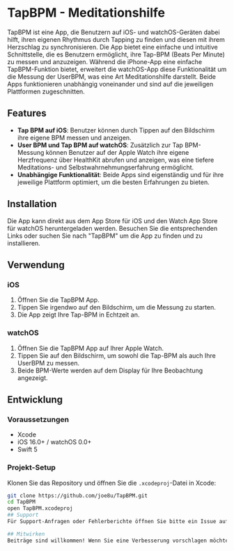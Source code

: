 
# TapBPM - Meditationshilfe

TapBPM ist eine App, die Benutzern auf iOS- und watchOS-Geräten dabei hilft, ihren eigenen Rhythmus durch Tapping zu finden und diesen mit ihrem Herzschlag zu synchronisieren. Die App bietet eine einfache und intuitive Schnittstelle, die es Benutzern ermöglicht, ihre Tap-BPM (Beats Per Minute) zu messen und anzuzeigen. Während die iPhone-App eine einfache TapBPM-Funktion bietet, erweitert die watchOS-App diese Funktionalität um die Messung der UserBPM, was eine Art Meditationshilfe darstellt. Beide Apps funktionieren unabhängig voneinander und sind auf die jeweiligen Plattformen zugeschnitten.

## Features

- **Tap BPM auf iOS**: Benutzer können durch Tippen auf den Bildschirm ihre eigene BPM messen und anzeigen.
- **User BPM und Tap BPM auf watchOS**: Zusätzlich zur Tap BPM-Messung können Benutzer auf der Apple Watch ihre eigene Herzfrequenz über HealthKit abrufen und anzeigen, was eine tiefere Meditations- und Selbstwahrnehmungserfahrung ermöglicht.
- **Unabhängige Funktionalität**: Beide Apps sind eigenständig und für ihre jeweilige Plattform optimiert, um die besten Erfahrungen zu bieten.

## Installation

Die App kann direkt aus dem App Store für iOS und den Watch App Store für watchOS heruntergeladen werden. Besuchen Sie die entsprechenden Links oder suchen Sie nach "TapBPM" um die App zu finden und zu installieren.

## Verwendung

### iOS
1. Öffnen Sie die TapBPM App.
2. Tippen Sie irgendwo auf den Bildschirm, um die Messung zu starten.
3. Die App zeigt Ihre Tap-BPM in Echtzeit an.

### watchOS
1. Öffnen Sie die TapBPM App auf Ihrer Apple Watch.
2. Tippen Sie auf den Bildschirm, um sowohl die Tap-BPM als auch Ihre UserBPM zu messen.
3. Beide BPM-Werte werden auf dem Display für Ihre Beobachtung angezeigt.

## Entwicklung

### Voraussetzungen
- Xcode
- iOS 16.0+ / watchOS 0.0+
- Swift 5

### Projekt-Setup
Klonen Sie das Repository und öffnen Sie die `.xcodeproj`-Datei in Xcode:

```bash
git clone https://github.com/joe8u/TapBPM.git
cd TapBPM
open TapBPM.xcodeproj
## Support
Für Support-Anfragen oder Fehlerberichte öffnen Sie bitte ein Issue auf der GitHub Issue-Seite oder kontaktieren Sie uns direkt.

## Mitwirken
Beiträge sind willkommen! Wenn Sie eine Verbesserung vorschlagen möchten, öffnen Sie bitte ein Pull Request oder ein Issue.

